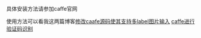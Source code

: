 具体安装方法请参加caffe官网

使用方法可以看我这两篇博客[修改caafe源码使其支持多label图片输入](http://www.xjiangwei.cn/2017/05/23/%E4%BF%AE%E6%94%B9caafe%E6%BA%90%E7%A0%81%E4%BD%BF%E5%85%B6%E6%94%AF%E6%8C%81%E5%A4%9Alabel%E5%9B%BE%E7%89%87%E8%BE%93%E5%85%A5/) [caffe进行验证码识别](http://www.xjiangwei.cn/2017/05/23/Caffe%E5%A4%9Alabel%E5%88%86%E7%B1%BB%E4%BB%BB%E5%8A%A1/)
